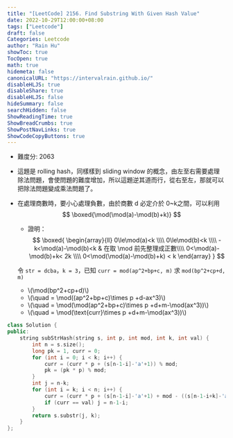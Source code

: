 ```yaml
---
title: "[LeetCode] 2156. Find Substring With Given Hash Value"
date: 2022-10-29T12:00:00+08:00
tags: ["Leetcode"]
draft: false
Categories: Leetcode
author: "Rain Hu"
showToc: true
TocOpen: true
math: true
hidemeta: false
canonicalURL: "https://intervalrain.github.io/"
disableHLJS: true
disableShare: true
disableHLJS: false
hideSummary: false
searchHidden: false
ShowReadingTime: true
ShowBreadCrumbs: true
ShowPostNavLinks: true
ShowCodeCopyButtons: true
---
```

+ 難度分: 2063
+ 這題是 rolling hash，同樣樣到 sliding window 的概念，由左至右需要處理除法問題，會使問題的難度增加，所以這題逆其道而行，從右至左，那就可以把除法問題變成乘法問題了。  
+ 在處理商數時，要小心處理負數，由於商數 d 必定介於 0~k之間，可以利用 
    $$
        \boxed{\mod(\mod(a)-\mod(b)+k)}
    $$
    + 證明：
        $$
            \boxed{
                \begin{array}{ll}
                    0\le\mod(a)<k \\\\
                    0\le\mod(b)<k \\\\
                    -k<\mod(a)-\mod(b)<k & 在取 \mod 前先整理成正數\\\\
                    0<\mod(a)-\mod(b)+k< 2k \\\\
                    0<\mod(\mod(a)-\mod(b)+k) < k
                \end{array}
            }
        $$

    令 `str = dcba`，`k = 3`，已知 `curr = mod(ap^2+bp+c, m)` 求 `mod(bp^2+cp+d, m)`
    + \\(\mod(bp^2+cp+d)\\)  
    + \\(\quad = \mod((ap^2+bp+c)\times p +d-ax^3)\\)
    + \\(\quad = \mod(\mod(ap^2+bp+c)\times p +d+m-\mod(ax^3))\\)
    + \\(\quad = \mod(\text{curr}\times p +d+m-\mod(ax^3))\\)
```cpp
class Solution {
public:
    string subStrHash(string s, int p, int mod, int k, int val) {
        int n = s.size();
        long pk = 1, curr = 0;
        for (int i = 0; i < k; i++) {
            curr = (curr * p + (s[n-1-i]-'a'+1)) % mod;
            pk = (pk * p) % mod;
        }
        int j = n-k;
        for (int i = k; i < n; i++) {
            curr = (curr * p + (s[n-1-i]-'a'+1) + mod - ((s[n-1-i+k]-'a'+1) * pk) % mod) % mod;
            if (curr == val) j = n-1-i;
        }
        return s.substr(j, k);
    }
};
```